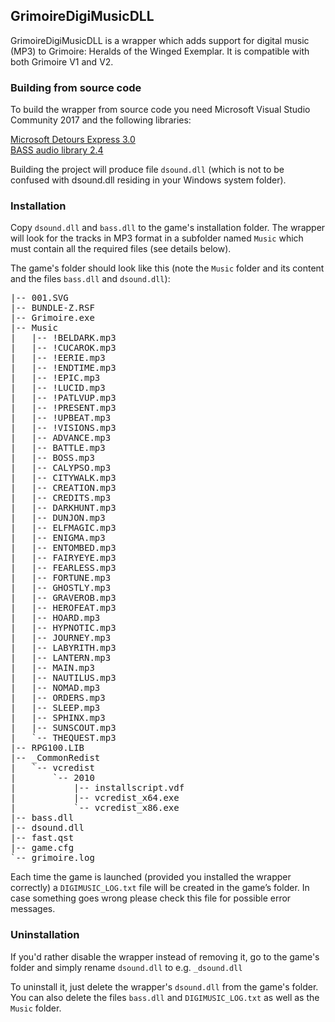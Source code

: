 ﻿## GrimoireDigiMusicDLL
GrimoireDigiMusicDLL is a wrapper which adds support for digital music (MP3) to Grimoire: Heralds of the Winged Exemplar. 
It is compatible with both Grimoire V1 and V2. 

### Building from source code
To build the wrapper from source code you need Microsoft Visual Studio Community 2017 and the following libraries:

[Microsoft Detours Express 3.0](https://www.microsoft.com/en-us/download/details.aspx?id=52586)  
[BASS audio library 2.4](http://www.un4seen.com/bass.html)

Building the project will produce file `dsound.dll` (which is not to be confused with dsound.dll residing in your Windows system folder).
    
### Installation
Copy `dsound.dll` and `bass.dll` to the game's installation folder. The wrapper will look for the tracks in MP3 format
in a subfolder named `Music` which must contain all the required files (see details below).

The game's folder should look like this (note the `Music` folder and its content and the files `bass.dll` and `dsound.dll`):<br>

<pre>
|-- 001.SVG
|-- BUNDLE-Z.RSF
|-- Grimoire.exe
|-- Music 
|   |-- !BELDARK.mp3
|   |-- !CUCAROK.mp3
|   |-- !EERIE.mp3
|   |-- !ENDTIME.mp3
|   |-- !EPIC.mp3
|   |-- !LUCID.mp3
|   |-- !PATLVUP.mp3
|   |-- !PRESENT.mp3
|   |-- !UPBEAT.mp3
|   |-- !VISIONS.mp3
|   |-- ADVANCE.mp3
|   |-- BATTLE.mp3
|   |-- BOSS.mp3
|   |-- CALYPSO.mp3
|   |-- CITYWALK.mp3
|   |-- CREATION.mp3
|   |-- CREDITS.mp3
|   |-- DARKHUNT.mp3
|   |-- DUNJON.mp3
|   |-- ELFMAGIC.mp3
|   |-- ENIGMA.mp3
|   |-- ENTOMBED.mp3
|   |-- FAIRYEYE.mp3
|   |-- FEARLESS.mp3
|   |-- FORTUNE.mp3
|   |-- GHOSTLY.mp3
|   |-- GRAVEROB.mp3
|   |-- HEROFEAT.mp3
|   |-- HOARD.mp3
|   |-- HYPNOTIC.mp3
|   |-- JOURNEY.mp3
|   |-- LABYRITH.mp3
|   |-- LANTERN.mp3
|   |-- MAIN.mp3
|   |-- NAUTILUS.mp3
|   |-- NOMAD.mp3
|   |-- ORDERS.mp3
|   |-- SLEEP.mp3
|   |-- SPHINX.mp3
|   |-- SUNSCOUT.mp3
|   `-- THEQUEST.mp3
|-- RPG100.LIB
|-- _CommonRedist
|   `-- vcredist
|       `-- 2010
|           |-- installscript.vdf
|           |-- vcredist_x64.exe
|           `-- vcredist_x86.exe
|-- bass.dll
|-- dsound.dll
|-- fast.qst
|-- game.cfg
`-- grimoire.log
</pre>

Each time the game is launched (provided you installed the wrapper correctly) a `DIGIMUSIC_LOG.txt` file will be created 
in the game’s folder. In case something goes wrong please check this file for possible error messages.

### Uninstallation
If you'd rather disable the wrapper instead of removing it, go to the game's folder and simply rename `dsound.dll` to e.g. `_dsound.dll` 

To uninstall it, just delete the wrapper's `dsound.dll` from the game's folder. You can also delete the files `bass.dll` and 
`DIGIMUSIC_LOG.txt` as well as the `Music` folder.
